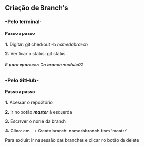 ## Criação de Branch's 

### -Pelo terminal-
#### Passo a passo

**1.** Digitar: git checkout -b _nomedabranch_

**2.** Verificar o status: git status
###### É para aparecer: On branch modulo03

### -Pelo GitHub-
#### Passo a passo

**1.** Acessar o repositório

**2.** Ir no botão ***master*** à esquerda 

**3.** Escrever o nome da branch

**4.** Clicar em --> Create branch: nomedabranch from 'master'

Para excluir: Ir na sessão das branches e clicar no botão de delete


